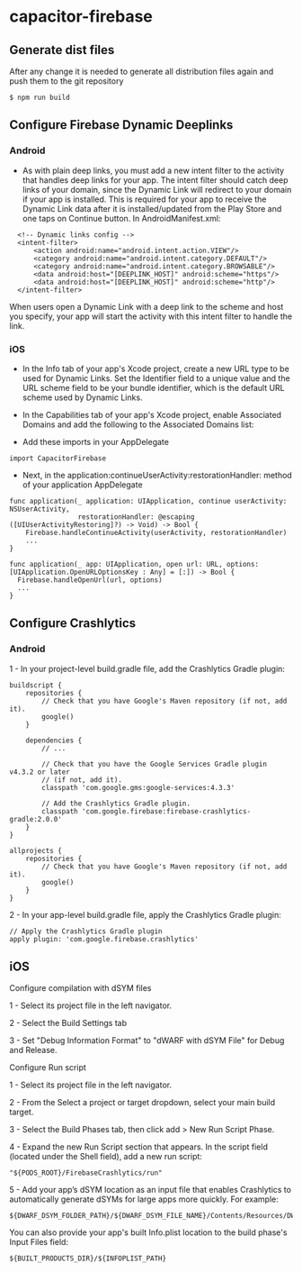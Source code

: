 # capacitor-firebase

## Generate dist files
After any change it is needed to generate all distribution files again and push them to the git repository

```
$ npm run build
```

## Configure Firebase Dynamic Deeplinks

### Android
- As with plain deep links, you must add a new intent filter to the activity that handles deep links for your app. The intent filter should catch deep links of your domain, since the Dynamic Link will redirect to your domain if your app is installed. This is required for your app to receive the Dynamic Link data after it is installed/updated from the Play Store and one taps on Continue button. In AndroidManifest.xml:
```
  <!-- Dynamic links config -->
  <intent-filter>
      <action android:name="android.intent.action.VIEW"/>
      <category android:name="android.intent.category.DEFAULT"/>
      <category android:name="android.intent.category.BROWSABLE"/>
      <data android:host="[DEEPLINK_HOST]" android:scheme="https"/>
      <data android:host="[DEEPLINK_HOST]" android:scheme="http"/>
  </intent-filter>
```

When users open a Dynamic Link with a deep link to the scheme and host you specify, your app will start the activity with this intent filter to handle the link.


### iOS
- In the Info tab of your app's Xcode project, create a new URL type to be used for Dynamic Links. Set the Identifier field to a unique value and the URL scheme field to be your bundle identifier, which is the default URL scheme used by Dynamic Links.

- In the Capabilities tab of your app's Xcode project, enable Associated Domains and add the following to the Associated Domains list:

- Add these imports in your AppDelegate
```
import CapacitorFirebase
```

- Next, in the application:continueUserActivity:restorationHandler: method of your application AppDelegate
```
func application(_ application: UIApplication, continue userActivity: NSUserActivity,
                 restorationHandler: @escaping ([UIUserActivityRestoring]?) -> Void) -> Bool {
    Firebase.handleContinueActivity(userActivity, restorationHandler)
    ...
}

func application(_ app: UIApplication, open url: URL, options: [UIApplication.OpenURLOptionsKey : Any] = [:]) -> Bool {
  Firebase.handleOpenUrl(url, options)
  ...
}

```

## Configure Crashlytics

### Android
1 - In your project-level build.gradle file, add the Crashlytics Gradle plugin:

```
buildscript {
    repositories {
        // Check that you have Google's Maven repository (if not, add it).
        google()
    }

    dependencies {
        // ...

        // Check that you have the Google Services Gradle plugin v4.3.2 or later
        // (if not, add it).
        classpath 'com.google.gms:google-services:4.3.3'

        // Add the Crashlytics Gradle plugin.
        classpath 'com.google.firebase:firebase-crashlytics-gradle:2.0.0'
    }
}

allprojects {
    repositories {
        // Check that you have Google's Maven repository (if not, add it).
        google()
    }
}
```
2 - In your app-level build.gradle file, apply the Crashlytics Gradle plugin:

```
// Apply the Crashlytics Gradle plugin
apply plugin: 'com.google.firebase.crashlytics'
```

## iOS

Configure compilation with dSYM files

1 - Select its project file in the left navigator.

2 - Select the Build Settings tab

3 - Set "Debug Information Format" to "dWARF with dSYM File" for Debug and Release.

Configure Run script

1 - Select its project file in the left navigator.

2 - From the Select a project or target dropdown, select your main build target.

3 - Select the Build Phases tab, then click add > New Run Script Phase.

4 - Expand the new Run Script section that appears. In the script field (located under the Shell field), add a new run script:

```
"${PODS_ROOT}/FirebaseCrashlytics/run"
```

5 - Add your app’s dSYM location as an input file that enables Crashlytics to automatically generate dSYMs for large apps more quickly. For example:

```
${DWARF_DSYM_FOLDER_PATH}/${DWARF_DSYM_FILE_NAME}/Contents/Resources/DWARF/${TARGET_NAME}
```

You can also provide your app's built Info.plist location to the build phase's Input Files field:

```
${BUILT_PRODUCTS_DIR}/${INFOPLIST_PATH}
```
